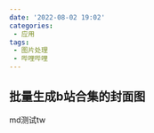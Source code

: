 ```yaml
---
date: '2022-08-02 19:02'
categories: 
 - 应用
tags:
 - 图片处理
 - 哔哩哔哩
---
```


## 批量生成b站合集的封面图
<div class="bg-black text-sm">md测试tw</div>

<!-- <batchCover-main /> -->
    

<!-- <style scoped>
@tailwind base;
@tailwind components;
@tailwind utilities;
</style> -->

